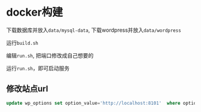 # docker构建

下载数据库并放入`data/mysql-data`,
下载wordpress并放入`data/wordpress`

运行`build.sh`

编辑`run.sh`, 把端口修改成自己想要的

运行`run.sh`，即可启动服务

## 修改站点url
```sql
update wp_options set option_value='http://localhost:8101'  where option_name='siteurl';
```
